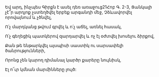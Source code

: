 Եվ արդ, ինչպես Գիրքն է ասել դեռ առաջուց21Հոբ Գ. 2-3, Ցանկալի չէ՞ր արդյոք չստեղծվել երբեք արգանդի մեջ, Չձևավորվել որովայնում և չծնվել,

Ո՛չ մարդկանց թվում գրվել և ո՛չ աճել, առնել հասակ,

Ո՛չ գեղեցիկ պատկերով զարդարվել և ոչ էլ օժտվել խոսելու ձիրքով,

Քան թե ենթարկվել այսպիսի սաստիկ ու սարսափելի ծանրությունների,

Որոնց չեն կարող դիմանալ կարծր քարերը նույնիսկ,

Էլ ո՜ւր կմնան մարմինները լույծ: